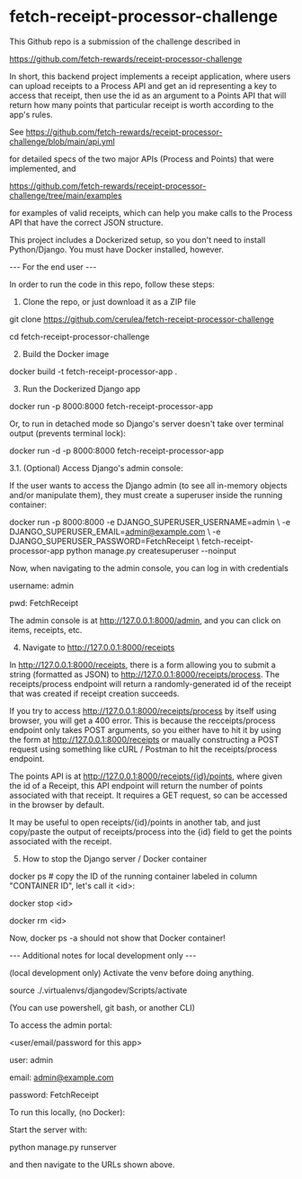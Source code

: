 # fetch-receipt-processor-challenge

This Github repo is a submission of the challenge described in 

https://github.com/fetch-rewards/receipt-processor-challenge

In short, this backend project implements a receipt application, where users can upload receipts to a Process API and get an id representing a key to access that receipt, then use the id as an argument to a Points API
that will return how many points that particular receipt is worth according to the app's rules.

See https://github.com/fetch-rewards/receipt-processor-challenge/blob/main/api.yml

for detailed specs of the two major APIs (Process and Points) that were implemented, and 

https://github.com/fetch-rewards/receipt-processor-challenge/tree/main/examples

for examples of valid receipts, which can help you make calls to the Process API that have the correct JSON structure.

This project includes a Dockerized setup, so you don't need to install Python/Django.
You must have Docker installed, however.

--- For the end user ---

In order to run the code in this repo, follow these steps:

1. Clone the repo, or just download it as a ZIP file

git clone https://github.com/cerulea/fetch-receipt-processor-challenge

cd fetch-receipt-processor-challenge

2. Build the Docker image

docker build -t fetch-receipt-processor-app .

3. Run the Dockerized Django app

docker run -p 8000:8000 fetch-receipt-processor-app

Or, to run in detached mode so Django's server doesn't take over terminal output (prevents terminal lock):

docker run -d -p 8000:8000 fetch-receipt-processor-app

3.1. (Optional) Access Django's admin console:

If the user wants to access the Django admin (to see all in-memory objects and/or manipulate them), they must create a superuser inside the running container:

docker run -p 8000:8000 -e DJANGO_SUPERUSER_USERNAME=admin \\
                           -e DJANGO_SUPERUSER_EMAIL=admin@example.com \\
                           -e DJANGO_SUPERUSER_PASSWORD=FetchReceipt \\
                           fetch-receipt-processor-app python manage.py createsuperuser --noinput

Now, when navigating to the admin console, you can log in with credentials

username: admin

pwd: FetchReceipt

The admin console is at http://127.0.0.1:8000/admin, and you can click on items, receipts, etc.

4. Navigate to http://127.0.0.1:8000/receipts

In http://127.0.0.1:8000/receipts, there is a form allowing you to submit a string (formatted as JSON)
to http://127.0.0.1:8000/receipts/process. The receipts/process endpoint will return a randomly-generated id
of the receipt that was created if receipt creation succeeds.

If you try to access http://127.0.0.1:8000/receipts/process by itself using browser, you will get a 400 error.
This is because the recceipts/process endpoint only takes POST arguments,
so you either have to hit it by using the form at http://127.0.0.1:8000/receipts
or maually constructing a POST request using something like cURL / Postman to hit the receipts/process endpoint.

The points API is at http://127.0.0.1:8000/receipts/{id}/points, where given the id of a Receipt,
this API endpoint will return the number of points associated with that receipt.
It requires a GET request, so can be accessed in the browser by default.

It may be useful to open receipts/{id}/points in another tab, and just copy/paste the output of receipts/process
into the {id} field to get the points associated with the receipt.

5. How to stop the Django server / Docker container

docker ps  # copy the ID of the running container labeled in column "CONTAINER ID", let's call it \<id\>:

docker stop \<id\>

docker rm \<id\>

Now, docker ps -a should not show that Docker container!

--- Additional notes for local development only ---

(local development only) Activate the venv before doing anything.

source ./.virtualenvs/djangodev/Scripts/activate

(You can use powershell, git bash, or another CLI)

To access the admin portal:

<user/email/password for this app>

user: admin

email: admin@example.com

password: FetchReceipt


To run this locally, (no Docker):

Start the server with:

python manage.py runserver

and then navigate to the URLs shown above.
